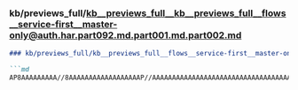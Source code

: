 ### kb/previews_full/kb__previews_full__kb__previews_full__flows__service-first__master-only@auth.har.part092.md.part001.md.part002.md

```md
### kb/previews_full/kb__previews_full__flows__service-first__master-only@auth.har.part092.md.part001.md (part 002)

```md
AP8AAAAAAAAA//8AAAAAAAAAAAAAAAAAAP//AAAAAAAAAAAAAAAAAAAAAAAAAAAAAAAAAAAAAAAAAAEAAP///wAAAAAAA
```

```

```
